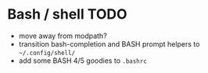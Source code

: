 # Bash / shell TODO

 - move away from modpath?
 - transition bash-completion and BASH prompt helpers to `~/.config/shell/`
 - add some BASH 4/5 goodies to `.bashrc`
